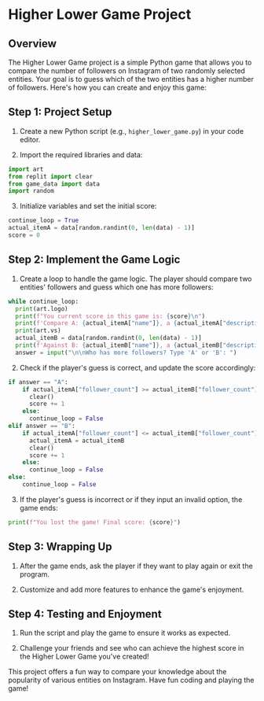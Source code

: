 # Higher Lower Game Project

## Overview

The Higher Lower Game project is a simple Python game that allows you to compare the number of followers on Instagram of two randomly selected entities. Your goal is to guess which of the two entities has a higher number of followers. Here's how you can create and enjoy this game:

## Step 1: Project Setup

1. Create a new Python script (e.g., `higher_lower_game.py`) in your code editor.

2. Import the required libraries and data:

```python
import art
from replit import clear
from game_data import data
import random
```

3. Initialize variables and set the initial score:

```python
continue_loop = True
actual_itemA = data[random.randint(0, len(data) - 1)]
score = 0
```

## Step 2: Implement the Game Logic

1. Create a loop to handle the game logic. The player should compare two entities' followers and guess which one has more followers:

```python
while continue_loop:
  print(art.logo)
  print(f"You current score in this game is: {score}\n")
  print(f'Compare A: {actual_itemA["name"]}, a {actual_itemA["description"]}, from {actual_itemA["country"]}')
  print(art.vs)
  actual_itemB = data[random.randint(0, len(data) - 1)]
  print(f'Against B: {actual_itemB["name"]}, a {actual_itemB["description"]}, from {actual_itemB["country"]}')
  answer = input("\n\nWho has more followers? Type 'A' or 'B': ")
```

2. Check if the player's guess is correct, and update the score accordingly:

```python
if answer == "A":
    if actual_itemA["follower_count"] >= actual_itemB["follower_count"]:
      clear()
      score += 1
    else:
      continue_loop = False
elif answer == "B":
    if actual_itemA["follower_count"] <= actual_itemB["follower_count"]:
      actual_itemA = actual_itemB
      clear()
      score += 1
    else:
      continue_loop = False
else:
    continue_loop = False
```

3. If the player's guess is incorrect or if they input an invalid option, the game ends:

```python
print(f"You lost the game! Final score: {score}")
```

## Step 3: Wrapping Up

1. After the game ends, ask the player if they want to play again or exit the program.

2. Customize and add more features to enhance the game's enjoyment.

## Step 4: Testing and Enjoyment

1. Run the script and play the game to ensure it works as expected.

2. Challenge your friends and see who can achieve the highest score in the Higher Lower Game you've created!

This project offers a fun way to compare your knowledge about the popularity of various entities on Instagram. Have fun coding and playing the game!
